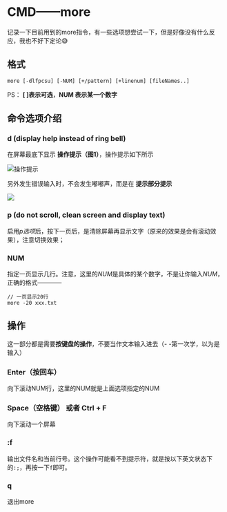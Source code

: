 # CMD——more
记录一下目前用到的more指令，有一些选项想尝试一下，但是好像没有什么反应，我也不好下定论😅


## 格式

`more [-dlfpcsu] [-NUM] [+/pattern] [+linenum] [fileNames..]`

PS： **[ ]表示可选**，**NUM 表示某一个数字**

## 命令选项介绍

### d (display help instead of ring bell)

在屏幕最底下显示 **操作提示（图1）**，操作提示如下所示

![操作提示](https://img2018.cnblogs.com/blog/1550414/201906/1550414-20190617162533579-2025231677.png)
    
另外发生错误输入时，不会发生嘟嘟声，而是在 **提示部分提示**
    
![](https://img2018.cnblogs.com/blog/1550414/201906/1550414-20190617162648437-474087322.png)

### p (do not scroll, clean screen and display text)

启用*p选项*后，按下一页后，是清除屏幕再显示文字（原来的效果是会有滚动效果），注意切换效果；

### NUM

指定一页显示几行。注意，这里的*NUM*是具体的某个数字，不是让你输入*NUM*，正确的格式————
```
// 一页显示20行
more -20 xxx.txt
```

## 操作
这一部分都是需要**按键盘的操作**，不要当作文本输入进去（- -第一次学，以为是输入）

### Enter（按回车）
向下滚动NUM行，这里的NUM就是上面选项指定的NUM

### Space（空格键） 或者 Ctrl + F
向下滚动一个屏幕

### :f
输出文件名和当前行号。这个操作可能看不到提示符，就是按以下英文状态下的`:;`，再按一下`f`即可。

### q
退出more